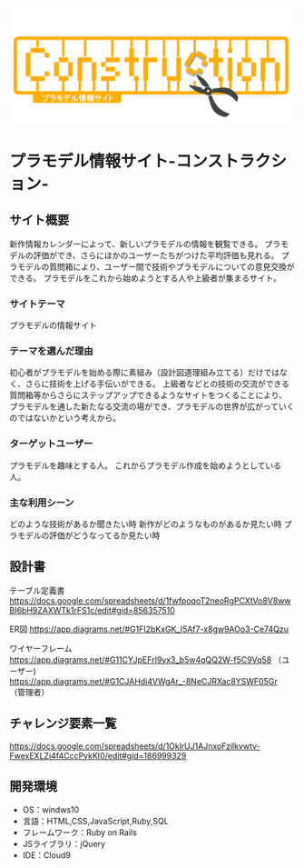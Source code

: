 ![site-logo](https://github.com/Kouga766/PF-construction/blob/develop/Construction/app/assets/images/Rogo.png)
# プラモデル情報サイト-コンストラクション-

## サイト概要
新作情報カレンダーによって、新しいプラモデルの情報を観覧できる。
プラモデルの評価ができ、さらにほかのユーザーたちがつけた平均評価も見れる。
プラモデルの質問箱により、ユーザー間で技術やプラモデルについての意見交換ができる。
プラモデルをこれから始めようとする人や上級者が集まるサイト。

### サイトテーマ
プラモデルの情報サイト

### テーマを選んだ理由
初心者がプラモデルを始める際に素組み（設計図道理組み立てる）だけではなく、さらに技術を上げる手伝いができる。
上級者などとの技術の交流ができる質問箱等からさらにステップアップできるようなサイトをつくることにより、
プラモデルを通した新たなる交流の場ができ、プラモデルの世界が広がっていくのではないかという考えから。

### ターゲットユーザー
プラモデルを趣味とする人。
これからプラモデル作成を始めようとしている人。

### 主な利用シーン
どのような技術があるか聞きたい時
新作がどのようなものがあるか見たい時
プラモデルの評価がどうなってるか見たい時

## 設計書
テーブル定義書
https://docs.google.com/spreadsheets/d/1fwfpoqoT2neoRgPCXtVo8V8wwBI6bH9ZAXWTk1rFS1c/edit#gid=856357510

ER図
https://app.diagrams.net/#G1FI2bKxGK_I5Af7-x8gw9AOo3-Ce74Qzu

ワイヤーフレーム
https://app.diagrams.net/#G11CYJpEFrI9yx3_b5w4qQQ2W-f5C9Vq58 （ユーザー)
https://app.diagrams.net/#G1CJAHdj4VWgAr_-8NeCJRXac8YSWF05Gr （管理者）

## チャレンジ要素一覧
<https://docs.google.com/spreadsheets/d/1OklrUJ1AJnxoFzjlkvwtv-FwexEXLZi4f4CccPykKI0/edit#gid=186999329>

## 開発環境
- OS：windws10
- 言語：HTML,CSS,JavaScript,Ruby,SQL
- フレームワーク：Ruby on Rails
- JSライブラリ：jQuery
- IDE：Cloud9
